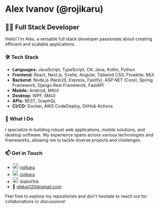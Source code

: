 # Alex Ivanov (@rojikaru)

## 👨‍💻 Full Stack Developer

Hello! I'm Alex, a versatile full stack developer passionate about creating efficient and scalable applications.

### 🛠️ Tech Stack

- **Languages:** JavaScript, TypeScript, C#, Java, Kotlin, Python
- **Frontend:** React, Next.js, Svelte, Angular, Tailwind CSS, Flowbite, MUI
- **Backend:** Node.js (NestJS, Express, Fastify), ASP.NET (Core), Spring Framework, Django Rest Framework, FastAPI
- **Mobile:** Android, MAUI
- **Desktop:** WPF, MAUI
- **APIs:** REST, GraphQL
- **CI/CD:** Docker, AWS CodeDeploy, GitHub Actions

### 🚀 What I Do

I specialize in building robust web applications, mobile solutions, and desktop software. My experience spans across various technologies and frameworks, allowing me to tackle diverse projects and challenges.

### 📫 Get in Touch 

- <img src="https://github.githubassets.com/favicons/favicon.svg" alt="Github" width="20" height="20"> [rojikaru](https://github.com/rojikaru)
- <img src="https://static.licdn.com/aero-v1/sc/h/akt4ae504epesldzj74dzred8" alt="LinkedIn" width="20" height="20"> [rojikaru](https://www.linkedin.com/in/rojikaru/)
- <img src="https://cdn.prod.website-files.com/6257adef93867e50d84d30e2/636e0a6ca814282eca7172c6_icon_clyde_white_RGB.svg" alt="Discord" width="20" height="20"> diabol1ck
- :email: oleksii120@gmail.com

Feel free to explore my repositories and don't hesitate to reach out for collaborations or discussions!

